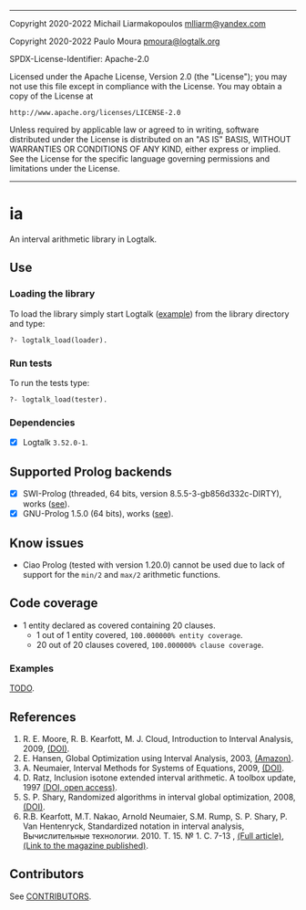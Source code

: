 ________________________________________________________________________
Copyright 2020-2022 Michail Liarmakopoulos <mlliarm@yandex.com>

Copyright 2020-2022 Paulo Moura <pmoura@logtalk.org>

SPDX-License-Identifier: Apache-2.0

Licensed under the Apache License, Version 2.0 (the "License");
you may not use this file except in compliance with the License.
You may obtain a copy of the License at

    http://www.apache.org/licenses/LICENSE-2.0

Unless required by applicable law or agreed to in writing, software
distributed under the License is distributed on an "AS IS" BASIS,
WITHOUT WARRANTIES OR CONDITIONS OF ANY KIND, either express or implied.
See the License for the specific language governing permissions and
limitations under the License.
________________________________________________________________________

# ia
An interval arithmetic library in Logtalk.

## Use
### Loading the library

To load the library simply start Logtalk ([example](https://logtalk.org/manuals/userman/programming.html#starting-logtalk)) from the library directory and type:

```
?- logtalk_load(loader).
```

### Run tests

To run the tests type:
```
?- logtalk_load(tester).
```

### Dependencies
- [x] Logtalk `3.52.0-1`.

## Supported Prolog backends
- [x] SWI-Prolog (threaded, 64 bits, version 8.5.5-3-gb856d332c-DIRTY), works ([see](https://github.com/mlliarm/ia/issues/10#issuecomment-1009255385)).
- [x] GNU-Prolog 1.5.0 (64 bits), works ([see](https://github.com/mlliarm/ia/issues/10#issuecomment-1009268552)).

## Know issues
- Ciao Prolog (tested with version 1.20.0) cannot be used due to lack of support for the `min/2` and `max/2` arithmetic functions.

## Code coverage
- 1 entity declared as covered containing 20 clauses.
    - 1 out of 1 entity covered, `100.000000% entity coverage`.
    - 20 out of 20 clauses covered, `100.000000% clause coverage`.

### Examples
[TODO](https://github.com/mlliarm/ia/issues/10#issue-745885381).

## References
1. R. E. Moore, R. B. Kearfott, M. J. Cloud, Introduction to Interval Analysis, 2009, [(DOI)](https://doi.org/10.1137/1.9780898717716).
2. E. Hansen, Global Optimization using Interval Analysis, 2003, [(Amazon)](https://www.amazon.com/Global-Optimization-Using-Interval-Analysis/dp/0824740599).
3. A. Neumaier, Interval Methods for Systems of Equations, 2009, [(DOI)](https://doi.org/10.1017/CBO9780511526473).
4. D. Ratz, Inclusion isotone extended interval arithmetic. A toolbox update, 1997 [(DOI, open access)](https://publikationen.bibliothek.kit.edu/67997).
5. S. P. Shary, Randomized algorithms in interval global optimization, 2008, [(DOI)](https://doi.org/10.1134/S1995423908040083).
6. R.B. Kearfott, M.T. Nakao, Arnold Neumaier, S.M. Rump, S. P. Shary, P. Van Hentenryck, Standardized notation in interval analysis, Вычислительные технологии. 2010. Т. 15. № 1. С. 7-13 , [(Full article)](https://web.archive.org/web/20220115215222/https://www.tuhh.de/ti3/paper/rump/KeNaNeRuShHe10.pdf),[(Link to the magazine published)](https://web.archive.org/web/20220115215444/http://www.ict.nsc.ru/jct/annotation/1345).

## Contributors
See [CONTRIBUTORS](CONTRIBUTORS.md).
